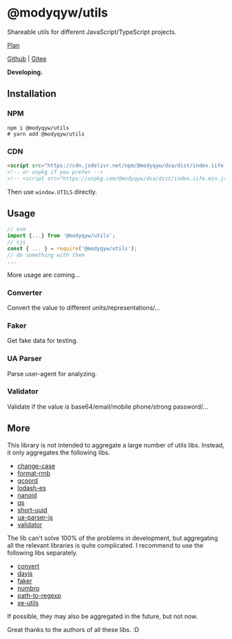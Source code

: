 # @modyqyw/utils

Shareable utils for different JavaScript/TypeScript projects.

[Plan](https://github.com/ModyQyW/utils/issues/1)

[Github](https://github.com/ModyQyW/utils#readme) | [Gitee](https://github.com/ModyQyW/utils#readme)

**Developing.**

## Installation

### NPM

```shell
npm i @modyqyw/utils
# yarn add @modyqyw/utils
```

### CDN

```html
<script src="https://cdn.jsdelivr.net/npm/@modyqyw/dsa/dist/index.iife.min.js"></script>
<!-- or unpkg if you prefer -->
<!-- <script src="https://unpkg.com/@modyqyw/dsa/dist/index.iife.min.js"></script> -->
```

Then use `window.UTILS` directly.

## Usage

```javascript
// esm
import {...} from '@modyqyw/utils';
// cjs
const { ... } = require('@modyqyw/utils');
// do something with them
...
```

More usage are coming...

### Converter

Convert the value to different units/representations/...

### Faker

Get fake data for testing.

### UA Parser

Parse user-agent for analyzing.

### Validator

Validate if the value is base64/email/mobile phone/strong password/...

## More

This library is not intended to aggregate a large number of utils libs. Instead, it only aggregates the following libs.

- [change-case](https://github.com/blakeembrey/change-case#readme)
- [format-rmb](https://github.com/bazingaedward/ChinaCurrency#readme)
- [gcoord](https://github.com/hujiulong/gcoord#readme)
- [lodash-es](https://github.com/lodash/lodash#readme)
- [nanoid](https://github.com/ai/nanoid#readme)
- [qs](https://github.com/ljharb/qs#readme)
- [short-uuid](https://github.com/oculus42/short-uuid#readme)
- [ua-parser-js](https://github.com/faisalman/ua-parser-js#readme)
- [validator](https://github.com/validatorjs/validator.js#readme)

The lib can't solve 100% of the problems in development, but aggregating all the relevant libraries is quite complicated. I recommend to use the following libs separately.

- [convert](https://github.com/jonahsnider/convert#readme)
- [dayjs](https://github.com/iamkun/dayjs#readme)
- [faker](https://github.com/Marak/faker.js#readme)
- [numbro](https://github.com/BenjaminVanRyseghem/numbro#readme)
- [path-to-regexp](https://github.com/pillarjs/path-to-regexp#readme)
- [xe-utils](https://github.com/x-extends/xe-utils#readme)

If possible, they may also be aggregated in the future, but not now.

Great thanks to the authors of all these libs. :D
